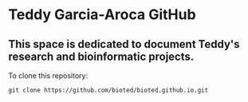 # Teddy Garcia-Aroca GitHub

## This space is dedicated to document Teddy's research and bioinformatic projects.

To clone this repository:

```
git clone https://github.com/bioted/bioted.github.io.git
```
